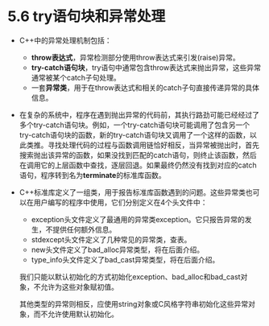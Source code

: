 # 5.6 try语句块和异常处理

- C++中的异常处理机制包括：

  - **throw表达式**，异常检测部分使用throw表达式来引发(raise)异常。
  - **try-catch语句块**，try语句中通常包含throw表达式来抛出异常，这些异常通常被某个catch子句处理。
  - 一套**异常类**，用于在throw表达式和相关的catch子句直接传递异常的具体信息。

- 在复杂的系统中，程序在遇到抛出异常的代码前，其执行路劲可能已经经过了多个try-catch语句块。例如，一个try-catch语句块可能调用了包含另一个try-catch语句块的函数，新的try-catch语句块又调用了一个这样的函数，以此类推。寻找处理代码的过程与函数调用链恰好相反，当异常被抛出时，首先搜索抛出该异常的函数，如果没找到匹配的catch语句，则终止该函数，然后在调用它的上层函数中查找，逐层回退。如果最终仍然没有找到对应的catch语句，程序转到名为**terminate**的标准库函数。

- C++标准库定义了一组类，用于报告标准库函数遇到的问题。这些异常类也可以在用户编写的程序中使用，它们分别定义在4个头文件中：

  - exception头文件定义了最通用的异常类exception。它只报告异常的发生，不提供任何额外信息。
  - stdexcept头文件定义了几种常见的异常类，查表。
  - new头文件定义了bad_alloc异常类型，将在后面介绍。
  - type_info头文件定义了bad_cast异常类型，将在后面介绍。

  我们只能以默认初始化的方式初始化exception、bad_alloc和bad_cast对象，不允许为这些对象赋初值。

  其他类型的异常则相反，应使用string对象或C风格字符串初始化这些异常对象，而不允许使用默认初始化。

